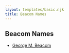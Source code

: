 ```yaml
---
layout: templates/basic.njk
title: Beacom Names
---
```

## Beacom Names
- [George M. Beacom](/people/5/53193608)